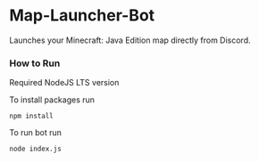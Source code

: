 # Map-Launcher-Bot
Launches your Minecraft: Java Edition map directly from Discord.




### How to Run
Required NodeJS LTS version 

To install packages run
```
npm install
```

To run bot run
```
node index.js
```

